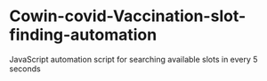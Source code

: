 # Cowin-covid-Vaccination-slot-finding-automation
JavaScript automation script for searching available slots in every 5 seconds 
